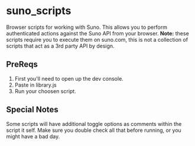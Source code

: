 # suno_scripts
Browser scripts for working with Suno. This allows you to perform authenticated actions against the Suno API from your browser. **Note:** these scripts require you to execute them on suno.com, this is not a collection of scripts that act as a 3rd party API by design.

## PreReqs

1. First you'll need to open up the dev console.
2. Paste in library.js
3. Run your choosen script.

## Special Notes

Some scripts will have additional toggle options as comments within the script it self. Make sure you double check all that before running, or you might have a bad day.
